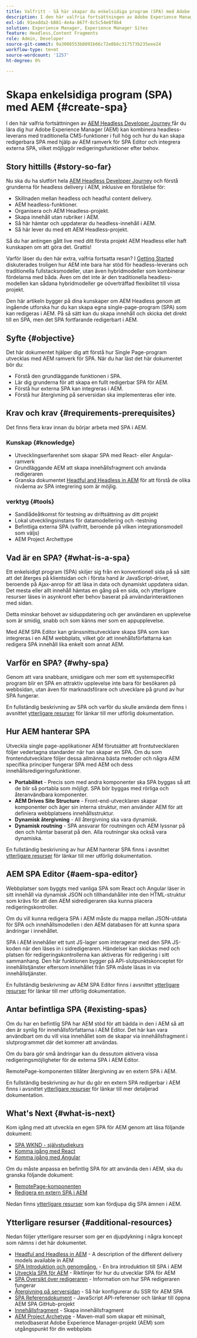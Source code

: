 ```yaml
---
title: Valfritt - Så här skapar du enkelsidiga program (SPA) med Adobe Experience Manager
description: I den här valfria fortsättningen av Adobe Experience Manager (AEM) Headless Developer Journey får du lära dig hur AEM kan kombinera headless-leverans med traditionella CMS-funktioner i full hög och hur du kan skapa redigerbara SPA med hjälp av AEM SPA Editor-ramverk.
exl-id: 91eadda2-b881-4e4a-867f-8c5c54e8f8b4
solution: Experience Manager, Experience Manager Sites
feature: Headless,Content Fragments
role: Admin, Developer
source-git-commit: 9a3008553b8091b66c72e0b6c317573b235eee24
workflow-type: tm+mt
source-wordcount: '1257'
ht-degree: 0%

---
```


# Skapa enkelsidiga program (SPA) med AEM {#create-spa}

I den här valfria fortsättningen av [AEM Headless Developer Journey ](overview.md) får du lära dig hur Adobe Experience Manager (AEM) kan kombinera headless-leverans med traditionella CMS-funktioner i full hög och hur du kan skapa redigerbara SPA med hjälp av AEM ramverk för SPA Editor och integrera externa SPA, vilket möjliggör redigeringsfunktioner efter behov.

## Story hittills {#story-so-far}

Nu ska du ha slutfört hela [AEM Headless Developer Journey](overview.md) och förstå grunderna för headless delivery i AEM, inklusive en förståelse för:

* Skillnaden mellan headless och headful content delivery.
* AEM headless-funktioner.
* Organisera och AEM Headless-projekt.
* Skapa innehåll utan rubriker i AEM.
* Så här hämtar och uppdaterar du headless-innehåll i AEM.
* Så här lever du med ett AEM Headless-projekt.

Så du har antingen gått live med ditt första projekt AEM Headless eller haft kunskapen om att göra det. Grattis!

Varför läser du den här extra, valfria fortsatta resan? I [Getting Started](getting-started.md#integration-levels) diskuterades troligen hur AEM inte bara har stöd för headless-leverans och traditionella fullstacksmodeller, utan även hybridmodeller som kombinerar fördelarna med båda. Även om det inte är den traditionella headless-modellen kan sådana hybridmodeller ge oöverträffad flexibilitet till vissa projekt.

Den här artikeln bygger på dina kunskaper om AEM Headless genom att ingående utforska hur du kan skapa egna single-page-program (SPA) som kan redigeras i AEM. På så sätt kan du skapa innehåll och skicka det direkt till en SPA, men det SPA fortfarande redigerbart i AEM.

## Syfte {#objective}

Det här dokumentet hjälper dig att förstå hur Single Page-program utvecklas med AEM ramverk för SPA. När du har läst det här dokumentet bör du:

* Förstå den grundläggande funktionen i SPA.
* Lär dig grunderna för att skapa en fullt redigerbar SPA för AEM.
* Förstå hur externa SPA kan integreras i AEM.
* Förstå hur återgivning på serversidan ska implementeras eller inte.

## Krav och krav {#requirements-prerequisites}

Det finns flera krav innan du börjar arbeta med SPA i AEM.

### Kunskap {#knowledge}

* Utvecklingserfarenhet som skapar SPA med React- eller Angular-ramverk
* Grundläggande AEM att skapa innehållsfragment och använda redigeraren
* Granska dokumentet [Headful and Headless in AEM](/help/sites-developing/headful-headless.md) för att förstå de olika nivåerna av SPA integrering som är möjlig.

### verktyg {#tools}

* Sandlådeåtkomst för testning av driftsättning av ditt projekt
* Lokal utvecklingsinstans för datamodellering och -testning
* Befintliga externa SPA (valfritt, beroende på vilken integrationsmodell som väljs)
* AEM Project Archettype

## Vad är en SPA? {#what-is-a-spa}

Ett enkelsidigt program (SPA) skiljer sig från en konventionell sida på så sätt att det återges på klientsidan och i första hand är JavaScript-drivet, beroende på Ajax-anrop för att läsa in data och dynamiskt uppdatera sidan. Det mesta eller allt innehåll hämtas en gång på en sida, och ytterligare resurser läses in asynkront efter behov baserat på användarinteraktionen med sidan.

Detta minskar behovet av siduppdatering och ger användaren en upplevelse som är smidig, snabb och som känns mer som en appupplevelse.

Med AEM SPA Editor kan gränssnittsutvecklare skapa SPA som kan integreras i en AEM webbplats, vilket gör att innehållsförfattarna kan redigera SPA innehåll lika enkelt som annat AEM.

## Varför en SPA? {#why-spa}

Genom att vara snabbare, smidigare och mer som ett systemspecifikt program blir en SPA en attraktiv upplevelse inte bara för besökaren på webbsidan, utan även för marknadsförare och utvecklare på grund av hur SPA fungerar.

En fullständig beskrivning av SPA och varför du skulle använda dem finns i avsnittet [ytterligare resurser](#additional-resources) för länkar till mer utförlig dokumentation.

## Hur AEM hanterar SPA

Utveckla single page-applikationer AEM förutsätter att frontutvecklaren följer vedertagna standarder när han skapar en SPA. Om du som frontendutvecklare följer dessa allmänna bästa metoder och några AEM specifika principer fungerar SPA med AEM och dess innehållsredigeringsfunktioner.

* **Portabilitet** - Precis som med andra komponenter ska SPA byggas så att de blir så portabla som möjligt. SPA bör byggas med rörliga och återanvändbara komponenter.
* **AEM Drives Site Structure** - Front-end-utvecklaren skapar komponenter och äger sin interna struktur, men använder AEM för att definiera webbplatsens innehållsstruktur.
* **Dynamisk återgivning** - All återgivning ska vara dynamisk.
* **Dynamisk routning** - SPA ansvarar för routningen och AEM lyssnar på den och hämtar baserat på den. Alla routningar ska också vara dynamiska.

En fullständig beskrivning av hur AEM hanterar SPA finns i avsnittet [ytterligare resurser](#additional-resources) för länkar till mer utförlig dokumentation.

## AEM SPA Editor {#aem-spa-editor}

Webbplatser som byggts med vanliga SPA som React och Angular läser in sitt innehåll via dynamisk JSON och tillhandahåller inte den HTML-struktur som krävs för att den AEM sidredigeraren ska kunna placera redigeringskontroller.

Om du vill kunna redigera SPA i AEM måste du mappa mellan JSON-utdata för SPA och innehållsmodellen i den AEM databasen för att kunna spara ändringar i innehållet.

SPA i AEM innehåller ett tunt JS-lager som interagerar med den SPA JS-koden när den läses in i sidredigeraren. Händelser kan skickas med och platsen för redigeringskontrollerna kan aktiveras för redigering i sitt sammanhang. Den här funktionen bygger på API-slutpunktskonceptet för innehållstjänster eftersom innehållet från SPA måste läsas in via innehållstjänster.

En fullständig beskrivning av AEM SPA Editor finns i avsnittet [ytterligare resurser](#additional-resources) för länkar till mer utförlig dokumentation.

## Antar befintliga SPA {#existing-spas}

Om du har en befintlig SPA har AEM stöd för att bädda in den i AEM så att den är synlig för innehållsförfattarna i AEM Editor. Det här kan vara användbart om du vill visa innehållet som de skapar via innehållsfragment i slutprogrammet där det kommer att användas.

Om du bara gör små ändringar kan du dessutom aktivera vissa redigeringsmöjligheter för de externa SPA i AEM Editor.

RemotePage-komponenten tillåter återgivning av en extern SPA i AEM.

En fullständig beskrivning av hur du gör en extern SPA redigerbar i AEM finns i avsnittet [ytterligare resurser](#additional-resources) för länkar till mer detaljerad dokumentation.

## What&#39;s Next {#what-is-next}

Kom igång med att utveckla en egen SPA för AEM genom att läsa följande dokument:

* [SPA WKND - självstudiekurs](/help/sites-developing/spa-wknd.md)
* [Komma igång med React](/help/sites-developing/spa-getting-started-react.md)
* [Komma igång med Angular](/help/sites-developing/spa-getting-started-angular.md)

Om du måste anpassa en befintlig SPA för att använda den i AEM, ska du granska följande dokument:

* [RemotePage-komponenten](/help/sites-developing/spa-remote-page.md)
* [Redigera en extern SPA i AEM](/help/sites-developing/spa-edit-external.md)

Nedan finns [ytterligare resurser](#additional-resources) som kan fördjupa dig SPA ämnen i AEM.

## Ytterligare resurser {#additional-resources}

Nedan följer ytterligare resurser som ger en djupdykning i några koncept som nämns i det här dokumentet.

* [Headful and Headless in AEM](/help/sites-developing/headful-headless.md) - A description of the different delivery models available in AEM
* [SPA Introduktion och genomgång.](/help/sites-developing/spa-walkthrough.md) - En bra introduktion till SPA i AEM
* [Utveckla SPA för AEM](/help/sites-developing/spa-architecture.md) - Riktlinjer för hur du utvecklar SPA för AEM
* [SPA Översikt över redigeraren](/help/sites-developing/spa-overview.md) - Information om hur SPA redigeraren fungerar
* [Återgivning på serversidan](/help/sites-developing/spa-ssr.md) - Så här konfigurerar du SSR för AEM SPA
* [SPA Referensdokument](/help/sites-developing/spa-reference-materials.md) - JavaScript API-referenser och länkar till öppna AEM SPA GitHub-projekt
* [Innehållsfragment](/help/assets/content-fragments/content-fragments.md) - Skapa innehållsfragment
* [AEM Project Archetype](https://experienceleague.adobe.com/docs/experience-manager-core-components/using/developing/archetype/overview.html) - Maven-mall som skapar ett minimalt, metodbaserat Adobe Experience Manager-projekt (AEM) som utgångspunkt för din webbplats
